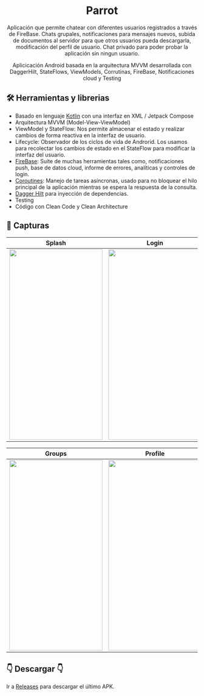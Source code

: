 <h1 align="center">Parrot</h1>

<p align="center"> 
  Aplicación que permite chatear con diferentes usuarios registrados a través de FireBase. Chats grupales, notificaciones para mensajes nuevos, subida de documentos al servidor para que otros usuarios pueda descargarla, modificación del perfil de usuario. Chat privado para poder probar la aplicación sin ningun usuario.
</p>
<p align="center">   
  Aplicicación Android basada en la arquitectura MVVM desarrollada con DaggerHilt, StateFlows, ViewModels, Corrutinas, FireBase, Notificaciones cloud y Testing
</p>

## 🛠 Herramientas y librerias
- Basado en lenguaje [Kotlin](https://kotlinlang.org/) con una interfaz en XML / Jetpack Compose
- Arquitectura MVVM (Model-View-ViewModel)
- ViewModel y StateFlow: Nos permite almacenar el estado y realizar cambios de forma reactiva en la interfaz de usuario.
- Lifecycle: Observador de los ciclos de vida de Androrid. Los usamos para recolectar los cambios de estado en el StateFlow para modificar la interfaz del usuario.
- [FireBase](https://github.com/firebase/firebase-android-sdk): Suite de muchas herramientas tales como, notificaciones push, base de datos cloud, informe de errores, analíticas y controles de login.
- [Coroutines](https://github.com/Kotlin/kotlinx.coroutines): Manejo de tareas asíncronas, usado para no bloquear el hilo principal de la aplicación mientras se espera la respuesta de la consulta.
- [Dagger Hilt](https://dagger.dev/hilt/) para inyección de dependencias.
- Testing
- Código con Clean Code y Clean Architecture

## 📱 Capturas
| Splash | Login | Chats |
|--|--|--|
| <img src="" width="245" height="500"> | <img src="" width="245" height="500"> | <img src="" width="245" height="500">

| Groups | Profile | Messages |
|--|--|--|
| <img src="" width="245" height="500"> | <img src="" width="245" height="500"> | <img src="" width="245" height="500">

## 👇 Descargar 👇
Ir a [Releases](https://github.com/AudyDevs/Parrot/releases) para descargar el último APK.
